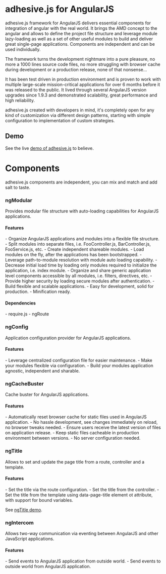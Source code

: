 adhesive.js for AngularJS
=========================

adhesive.js framework for AngularJS delivers essential components for integration of angular with the real world. It brings the AMD concept to the angular and allows to define the project file structure and leverage module lazy-loading as well as a set of other useful modules to build and deliver great single-page applications. Components are independent and can be used individually.

The framework turns the development nightmare into a pure pleasure, no more a 1000 lines source code files, no more struggling with browser cache during development or a production release, none of that nonsense...

It has been test driven in production environment and is proven to work with multiple large-scale mission-critical applications for over 6 months before it was released to the public. It lived through several AngularJS version upgrades since 1.9.3 and demonstrated scalability, great performance and high reliability.

adhesive.js created with developers in mind, it's completely open for any kind of customization via different design patterns, starting with simple configuration to implementation of custom strategies.

Demo
----
See the live <a href="http://plnkr.co/edit/CcGw4apNYtsLoT33kfAc">demo of adhesive.js</a> to believe.

Components
==========

adhesive.js components are independent, you can mix and match and add salt to taste.

<h3>ngModular</h3>
<p>Provides modular file structure with auto-loading capabilities for AngularJS applications.</p>

<h4>Features</h4>
- Organize AngularJS applications and modules into a flexible file structure.
- Split modules into separate files, i.e. FooController.js, BarController.js, FooService.js, etc.
- Create independent shareable modules.
- Load modules on the fly, after the applications has been bootstrapped.
- Leverage path-to-module resolution with module auto loading capability.
- Decrease initial load time by loading only modules required to initialize the application, i.e. index module.
- Organize and share generic application level components accessible by all modules, i.e. filters, directives, etc.
- Provide higher security by loading secure modules after authentication.
- Build flexible and scalable applications.
- Easy for development, solid for production.
- Minification ready.

<h4>Dependencies</h4>
- require.js
- ngRoute

<h3>ngConfig</h3>
<p>Application configuration provider for AngularJS applications.</p>

<h4>Features</h4>
- Leverage centralized configuration file for easier maintenance.
- Make your modules flexible via configuration.
- Build your modules application agnostic, independent and sharable.

<h3>ngCacheBuster</h3>
<p>Cache buster for AngularJS applications.</p>

<h4>Features</h4>
- Automatically reset browser cache for static files used in AngularJS application.
- No hassle development, see changes immediately on reload, no browser tweaks needed.
- Ensure users receive the latest version of files on application release.
- Keep static files cacheable in production environment between versions.
- No server configuration needed.

<h3>ngTitle</h3>
<p>Allows to set and update the page title from a route, controller and a template.</p>

<h4>Features</h4>
- Set the title via the route configuration.
- Set the title from the controller.
- Set the title from the template using data-page-title element ot attribute, with support for bound variables.

See <a href="http://plnkr.co/edit/OzXVbGIgemABVIbq9Axg">ngTitle demo</a>.

<h3>ngIntercom</h3>
<p>Allows two-way communication via eventing between AngularJS and other JavaScript applications.</p>

<h4>Features</h4>
- Send events to AngularJS application from outside world.
- Send events to outside world from AngularJS application.
